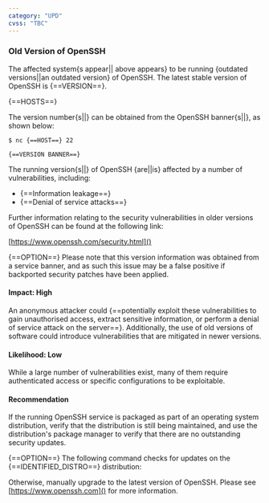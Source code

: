 ```yaml
---
category: "UPD"
cvss: "TBC"
---
```

### Old Version of OpenSSH
The affected system{s appear|| above appears} to be running {outdated versions||an outdated version} of OpenSSH. The latest stable version of OpenSSH is {==VERSION==}.

{==HOSTS==}

The version number{s||} can be obtained from the OpenSSH banner{s||}, as shown below:

```
$ nc {==HOST==} 22

{==VERSION BANNER==}
```

The running version{s||} of OpenSSH {are||is} affected by a number of vulnerabilities, including:

 * {==Information leakage==}
 * {==Denial of service attacks==}

Further information relating to the security vulnerabilities in older versions of OpenSSH can be found at the following link:

[https://www.openssh.com/security.html]()

{==OPTION==} Please note that this version information was obtained from a service banner, and as such this issue may be a false positive if backported security patches have been applied.
#### Impact: High
An anonymous attacker could {==potentially exploit these vulnerabilities to gain unauthorised access, extract sensitive information, or perform a denial of service attack on the server==}. Additionally, the use of old versions of software could introduce vulnerabilities that are mitigated in newer versions.
#### Likelihood: Low
While a large number of vulnerabilities exist, many of them require authenticated access or specific configurations to be exploitable.
#### Recommendation
If the running OpenSSH service is packaged as part of an operating system distribution, verify that the distribution is still being maintained, and use the distribution's package manager to verify that there are no outstanding security updates.

{==OPTION==} The following command checks for updates on the {==IDENTIFIED_DISTRO==} distribution:

Otherwise, manually upgrade to the latest version of OpenSSH. Please see [https://www.openssh.com]() for more information.
